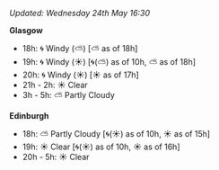 *Updated: Wednesday 24th May 16:30*

**Glasgow**

* 18h: :cyclone: Windy (:partly_sunny:) [:partly_sunny: as of 18h]
* 19h: :cyclone: Windy (:sunny:) [:cyclone:(:partly_sunny:) as of 10h, :partly_sunny: as of 18h]
* 20h: :cyclone: Windy (:sunny:) [:sunny: as of 17h]
* 21h - 2h: :sunny: Clear
* 3h - 5h: :partly_sunny: Partly Cloudy

**Edinburgh**

* 18h: :partly_sunny: Partly Cloudy [:cyclone:(:sunny:) as of 10h, :sunny: as of 15h]
* 19h: :sunny: Clear [:cyclone:(:sunny:) as of 10h, :sunny: as of 16h]
* 20h - 5h: :sunny: Clear
